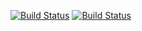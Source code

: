 [![Build Status](https://travis-ci.org/mkpankov/hello.svg?branch=master)](https://travis-ci.org/mkpankov/hello)
[![Build Status](https://ci.appveyor.com/api/projects/status/github/mkpankov/hello)](https://ci.appveyor.com/api/projects/status/github/mkpankov/hello)
